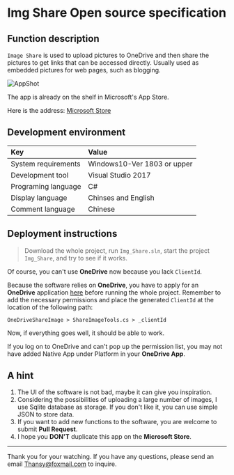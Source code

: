 # Img Share Open source specification

## Function description

`Image Share` is used to upload pictures to OneDrive and then share the pictures to get links that can be accessed directly. Usually used as embedded pictures for web pages, such as blogging.

![AppShot](http://storage.live.com/items/51816931BAB0F7A8!8872?authkey=AO7QXpgYo7-5DUU)

The app is already on the shelf in Microsoft's App Store.

Here is the address: [Microsoft Store](https://www.microsoft.com/store/productId/9NCXNZ52G9Q8)

## Development environment

|Key|Value|
|:-|:-|
|System requirements| Windows10-Ver 1803 or upper|
|Development tool|Visual Studio 2017|
|Programing language|C#|
|Display language|Chinses and English|
|Comment language|Chinese|

## Deployment instructions

> Download the whole project, run `Img_Share.sln`, start the project `Img_Share`, and try to see if it works.

Of course, you can't use **OneDrive** now because you lack `ClientId`.

Because the software relies on **OneDrive**, you have to apply for an **OneDrive** application [here](https://apps.dev.microsoft.com/
) before running the whole project. Remember to add the necessary permissions and place the generated `ClientId` at the location of the following path:

```
OneDriveShareImage > ShareImageTools.cs > _clientId
```

Now, if everything goes well, it should be able to work.

If you log on to OneDrive and can't pop up the permission list, you may not have added Native App under Platform in your **OneDrive App**.

## A hint

1. The UI of the software is not bad, maybe it can give you inspiration.
2. Considering the possibilities of uploading a large number of images, I use Sqlite database as storage. If you don't like it, you can use simple JSON to store data.
3. If you want to add new functions to the software, you are welcome to submit **Pull Request**.
4. I hope you **DON'T** duplicate this app on the **Microsoft Store**.
---

Thank you for your watching. If you have any questions, please send an email [Thansy@foxmail.com](mailto://thansy@foxmail.com) to inquire.

